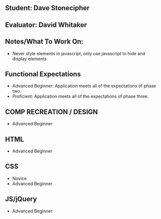 ## Student: Dave Stonecipher
## Evaluator: David Whitaker
## Notes/What To Work On:

* Never style elements in javascript, only use javascript to hide and display elements

## Functional Expectations

* Advanced Beginner: Application meets all of the expectations of phase two.  
* Proficient: Application meets all of the expectations of phase three.  

## COMP RECREATION / DESIGN

* Advanced Beginner  

## HTML

* Advanced Beginner  

## CSS

* Novice  
* Advanced Beginner  

## JS/jQuery

* Advanced Beginner  

